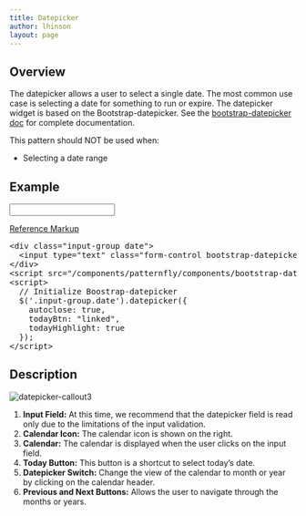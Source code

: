```yaml
---
title: Datepicker
author: lhinson
layout: page
---
```

## Overview

The datepicker allows a user to select a single date. The most common use case is selecting a date for something to run or expire. The datepicker widget is based on the Bootstrap-datepicker. See the [bootstrap-datepicker doc][1] for complete documentation.

This pattern should NOT be used when:

  * Selecting a date range

## Example

<div class="row">
  <div class="col-md-4">
    <div class="pf-example">
      <div class="input-group date">
        <input type="text" class="form-control bootstrap-datepicker" readonly /><span class="input-group-addon"><span class="fa fa-calendar"></span></span>
      </div>
    </div>
  </div>
</div>

<p class="reference-markup">
  <a class="collapse-toggle collapsed" data-toggle="collapse" aria-expanded="false" aria-controls="bootstrap-datepicker-markup" href="#bootstrap-datepicker-markup">Reference Markup</a>
</p>

<div class="collapse" id="bootstrap-datepicker-markup">
  <pre class="prettyprint">
&lt;div class="input-group date">
  &lt;input type="text" class="form-control bootstrap-datepicker" readonly>&lt;span class="input-group-addon">&lt;span class="fa fa-calendar">&lt;/span>&lt;/span>
&lt;/div&gt;
&lt;script src="/components/patternfly/components/bootstrap-datepicker/dist/js/bootstrap-datepicker.min.js"&gt;&lt;/script&gt;
&lt;script&gt;
  // Initialize Boostrap-datepicker
  $('.input-group.date').datepicker({
    autoclose: true,
    todayBtn: "linked",
    todayHighlight: true
  });
&lt;/script&gt;
</pre>
</div>

## Description

<div class="row">
  <div class="col-md-4">
    <img src="{{site.baseurl}}wp-content/uploads/2015/08/datepicker-callout3.png" alt="datepicker-callout3" />
  </div>

  <div class="col-md-8">
    <ol>
      <li>
        <b>Input Field:</b> At this time, we recommend that the datepicker field is read only due to the limitations of the input validation.
      </li>
      <li>
        <b>Calendar Icon:</b> The calendar icon is shown on the right.
      </li>
      <li>
        <b>Calendar:</b> The calendar is displayed when the user clicks on the input field.
      </li>
      <li>
        <b>Today Button:</b> This button is a shortcut to select today&#8217;s date.
      </li>
      <li>
        <b>Datepicker Switch:</b> Change the view of the calendar to month or year by clicking on the calendar header.
      </li>
      <li>
        <b>Previous and Next Buttons:</b> Allows the user to navigate through the months or years.
      </li></div> </div>

 [1]: http://bootstrap-datepicker.readthedocs.org/en/latest/

